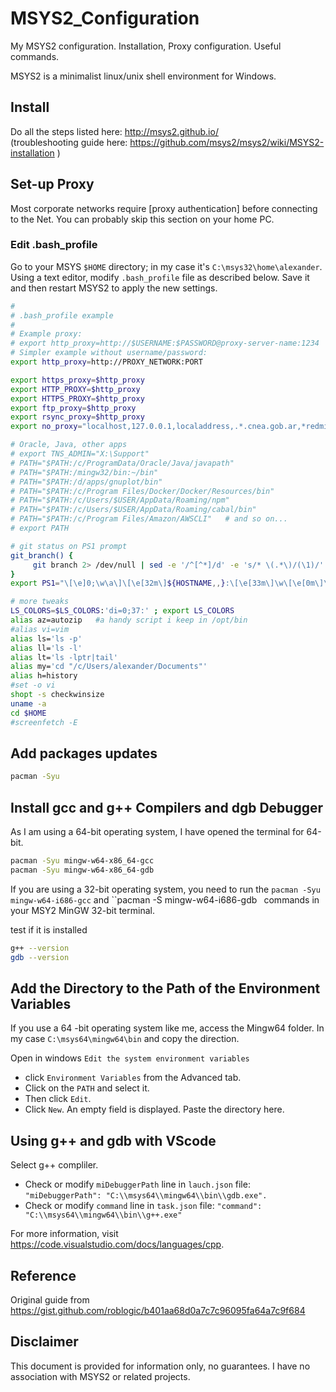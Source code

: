 # MSYS2_Configuration
My MSYS2 configuration. Installation, Proxy configuration. Useful commands.

MSYS2 is a minimalist linux/unix shell environment for Windows.

## Install

Do all the steps listed here: http://msys2.github.io/  
(troubleshooting guide here: https://github.com/msys2/msys2/wiki/MSYS2-installation )

## Set-up Proxy

Most corporate networks require [proxy authentication] before connecting to the Net. 
You can probably skip this section on your home PC.

### Edit .bash_profile
Go to your MSYS `$HOME` directory; in my case it's `C:\msys32\home\alexander`. 
Using a text editor, modify `.bash_profile` file as described below. 
Save it and then restart MSYS2 to apply the new settings.

```bash
#
# .bash_profile example
#
# Example proxy:
# export http_proxy=http://$USERNAME:$PASSWORD@proxy-server-name:1234
# Simpler example without username/password:
export http_proxy=http://PROXY_NETWORK:PORT

export https_proxy=$http_proxy
export HTTP_PROXY=$http_proxy
export HTTPS_PROXY=$http_proxy
export ftp_proxy=$http_proxy
export rsync_proxy=$http_proxy
export no_proxy="localhost,127.0.0.1,localaddress,.*.cnea.gob.ar,*redmine.ctrad.control*,*cnea.gov.ar,.local"

# Oracle, Java, other apps
# export TNS_ADMIN="X:\Support"
# PATH="$PATH:/c/ProgramData/Oracle/Java/javapath"
# PATH="$PATH:/mingw32/bin:~/bin"
# PATH="$PATH:/d/apps/gnuplot/bin"  
# PATH="$PATH:/c/Program Files/Docker/Docker/Resources/bin"
# PATH="$PATH:/c/Users/$USER/AppData/Roaming/npm"
# PATH="$PATH:/c/Users/$USER/AppData/Roaming/cabal/bin"
# PATH="$PATH:/c/Program Files/Amazon/AWSCLI"   # and so on...
# export PATH

# git status on PS1 prompt
git_branch() {
     git branch 2> /dev/null | sed -e '/^[^*]/d' -e 's/* \(.*\)/(\1)/'
}
export PS1="\[\e]0;\w\a\]\[\e[32m\]${HOSTNAME,,}:\[\e[33m\]\w\[\e[0m\]\[\033[35m\]\$(git_branch)\[\033[96m\]$\[\033[0m\] "

# more tweaks
LS_COLORS=$LS_COLORS:'di=0;37:' ; export LS_COLORS
alias az=autozip   #a handy script i keep in /opt/bin
#alias vi=vim
alias ls='ls -p'
alias ll='ls -l'
alias lt='ls -lptr|tail'
alias my='cd "/c/Users/alexander/Documents"'
alias h=history
#set -o vi
shopt -s checkwinsize
uname -a
cd $HOME
#screenfetch -E
```
## Add packages updates 

```bash
pacman -Syu
```


## Install gcc and g++ Compilers and dgb Debugger
As I am using a 64-bit operating system, I have opened the terminal for 64-bit.

```bash
pacman -Syu mingw-w64-x86_64-gcc
pacman -Syu mingw-w64-x86_64-gdb
```
If you are using a 32-bit operating system, you need to run the `pacman -Syu mingw-w64-i686-gcc` and ``pacman -S mingw-w64-i686-gdb` ` commands in your MSY2 MinGW 32-bit terminal.

test if it is installed

```bash
g++ --version
gdb --version
```

## Add the Directory to the Path of the Environment Variables

If you use a 64 -bit operating system like me, access the Mingw64 folder.
In my case `C:\msys64\mingw64\bin` and copy the direction.

Open in windows `Edit the system environment variables`
- click `Environment Variables` from the Advanced tab.
- Click on the `PATH` and select it.
- Then click `Edit`. 
- Click `New`. An empty field is displayed. Paste the directory here.

## Using g++ and gdb with VScode

Select g++ compliler.
- Check or modify `miDebuggerPath` line in `lauch.json` file: `"miDebuggerPath": "C:\\msys64\\mingw64\\bin\\gdb.exe".`
- Check or modify `command` line in `task.json` file: `"command": "C:\\msys64\\mingw64\\bin\\g++.exe"`

For more information, visit https://code.visualstudio.com/docs/languages/cpp.

## Reference
Original guide from https://gist.github.com/roblogic/b401aa68d0a7c7c96095fa64a7c9f684

## Disclaimer

This document is provided for information only, no guarantees. I have no association with MSYS2 or related projects.

